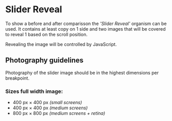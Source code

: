 # Slider Reveal

To show a before and after comparisson the *'Slider Reveal'* organism can be used.
It contains at least copy on 1 side and two images that will be covered to reveal 1 based on the scroll position.

Revealing the image will be controlled by JavaScript.


## Photography guidelines

Photography of the slider image should be in the highest dimensions per breakpoint.

### Sizes full width image:
- 400 px × 400 px *(small screens)*
- 400 px × 400 px *(medium screens)*
- 800 px × 800 px *(medium screens + retina)*

